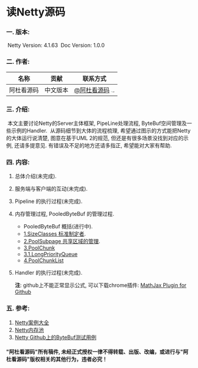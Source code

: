 # 读Netty源码

### 一. 版本:

​	Netty Version: 4.1.63
​	Doc Version: 1.0.0

### 二. 作者:	

| 名称 | 贡献 | 联系方式 |
|:------------:|:------------:|:----------:|
| 阿杜看源码 | 中文版本 | [@阿杜看源码]() <img src="./netty_4.1.63/images/weixin.png" alt="二维码" style="zoom:15%;" /> |

### 三. 介绍:

​	本文主要讨论Netty的Server主体框架, PipeLine处理流程, ByteBuf空间管理及一些示例的Handler.
​	从源码细节到大体的流程梳理, 希望通过图示的方式能把Netty的大体运行说清楚, 图意在基于UML 2的规范, 但还是有很多场景没找到对应的示例, 还请多提意见. 
​	有错误及不足的地方还请多指正, 希望能对大家有帮助. 

### 四. 内容:

1. 总体介绍(未完成).

2. 服务端与客户端的互动(未完成).

3. Pipeline 的执行过程(未完成).

4. 内存管理过程, PooledByteBuf 的管理过程.

   - PooledByteBuf 概括(进行中).
   - [1.SizeClasses 标准制定者](https://mingdu.github.io/Reading-Netty-SourceCode/netty_4.1.66/1.SizeClasses.html).
   - [2.PoolSubpage 共享区域的管理](https://mingdu.github.io/Reading-Netty-SourceCode/netty_4.1.66/2.PoolSubpage.html).
   - [3.PoolChunk](./netty_4.1.66/3.PoolChunk.html)
   - [3.1.LongPriorityQueue](./netty_4.1.66/3.1.LongPriorityQueue.html)
   - [4.PoolChunkList](./netty_4.1.66/4.PoolChunkList.html)

5. Handler 的执行过程(未完成).

   

   **注**: github上不能正常显示公式, 可以下载chrome插件: [MathJax Plugin for Github](https://chrome.google.com/webstore/detail/mathax-plugin-for-github/ioemnmodlmafdkllaclgeombjnmnbima/related)

### 五. 参考:

1. [Netty案例大全](https://github.com/waylau/netty-4-user-guide-demos)
2. [Netty内存池](https://blog.csdn.net/cq_pf/article/details/107767775)
3. [Netty Github上的ByteBuf测试用例]( https://github.com/netty/netty/tree/4.1/buffer/src/test/java/io/netty/buffer)



#### 	"阿杜看源码"所有稿件, 未经正式授权一律不得转载、出版、改编，或进行与"阿杜看源码"版权相关的其他行为，违者必究！

